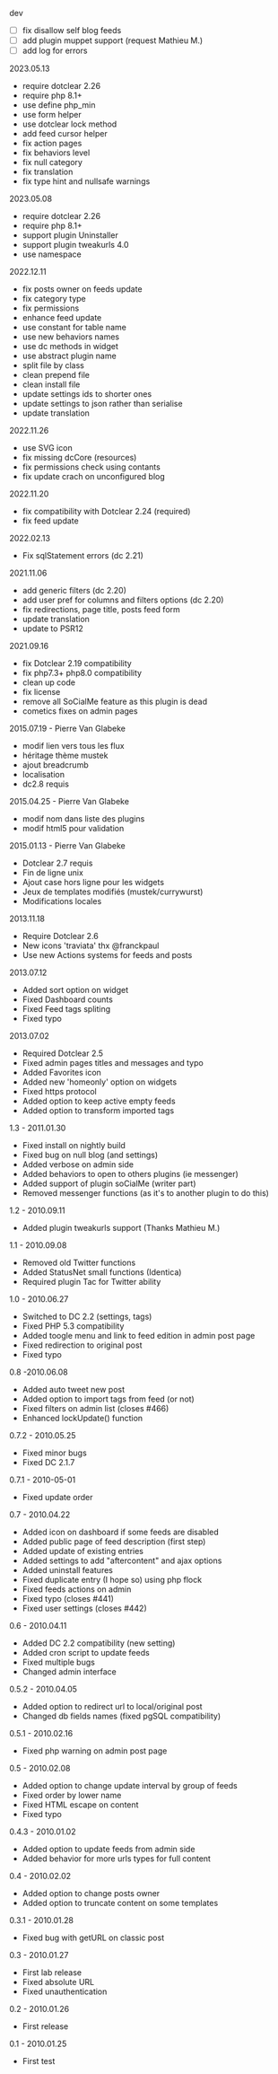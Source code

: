  dev
- [ ] fix disallow self blog feeds
- [ ] add plugin muppet support (request Mathieu M.)
- [ ] add log for errors

2023.05.13
- require dotclear 2.26
- require php 8.1+
- use define php_min
- use form helper
- use dotclear lock method
- add feed cursor helper
- fix action pages
- fix behaviors level
- fix null category
- fix translation
- fix type hint and nullsafe warnings

2023.05.08
- require dotclear 2.26
- require php 8.1+
- support plugin Uninstaller
- support plugin tweakurls 4.0
- use namespace

2022.12.11
- fix posts owner on feeds update
- fix category type
- fix permissions 
- enhance feed update
- use constant for table name
- use new behaviors names
- use dc methods in widget
- use abstract plugin name
- split file by class
- clean prepend file
- clean install file
- update settings ids to shorter ones
- update settings to json rather than serialise
- update translation

2022.11.26
- use SVG icon
- fix missing dcCore (resources)
- fix permissions check using contants
- fix update crach on unconfigured blog

2022.11.20
- fix compatibility with Dotclear 2.24 (required)
- fix feed update

2022.02.13
- Fix sqlStatement errors (dc 2.21)

2021.11.06
- add generic filters (dc 2.20)
- add user pref for columns and filters options (dc 2.20)
- fix redirections, page title, posts feed form
- update translation
- update to PSR12

2021.09.16
- fix Dotclear 2.19 compatibility
- fix php7.3+ php8.0 compatibility
- clean up code
- fix license
- remove all SoCialMe feature as this plugin is dead
- cometics fixes on admin pages

2015.07.19 - Pierre Van Glabeke
- modif lien vers tous les flux
- héritage thème mustek
- ajout breadcrumb
- localisation
- dc2.8 requis

2015.04.25 - Pierre Van Glabeke
- modif nom dans liste des plugins
- modif html5 pour validation

2015.01.13 - Pierre Van Glabeke
- Dotclear 2.7 requis
- Fin de ligne unix
- Ajout case hors ligne pour les widgets
- Jeux de templates modifiés (mustek/currywurst)
- Modifications locales

2013.11.18
- Require Dotclear 2.6
- New icons 'traviata' thx @franckpaul
- Use new Actions systems for feeds and posts

2013.07.12
- Added sort option on widget
- Fixed Dashboard counts
- Fixed Feed tags spliting
- Fixed typo

2013.07.02
- Required Dotclear 2.5
- Fixed admin pages titles and messages and typo
- Added Favorites icon
- Added new 'homeonly' option on widgets
- Fixed https protocol
- Added option to keep active empty feeds
- Added option to transform imported tags

1.3 - 2011.01.30
- Fixed install on nightly build
- Fixed bug on null blog (and settings)
- Added verbose on admin side
- Added behaviors to open to others plugins (ie messenger)
- Added support of plugin soCialMe (writer part)
- Removed messenger functions (as it's to another plugin to do this)

1.2 - 2010.09.11
- Added plugin tweakurls support (Thanks Mathieu M.)

1.1 - 2010.09.08
- Removed old Twitter functions
- Added StatusNet small functions (Identica)
- Required plugin Tac for Twitter ability

1.0 - 2010.06.27
- Switched to DC 2.2 (settings, tags)
- Fixed PHP 5.3 compatibility
- Added toogle menu and link to feed edition in admin post page
- Fixed redirection to original post
- Fixed typo

0.8 -2010.06.08
- Added auto tweet new post
- Added option to import tags from feed (or not)
- Fixed filters on admin list (closes #466)
- Enhanced lockUpdate() function

0.7.2 - 2010.05.25
- Fixed minor bugs
- Fixed DC 2.1.7

0.7.1 - 2010-05-01
- Fixed update order

0.7 - 2010.04.22
- Added icon on dashboard if some feeds are disabled
- Added public page of feed description (first step)
- Added update of existing entries
- Added settings to add "aftercontent" and ajax options
- Added uninstall features
- Fixed duplicate entry (I hope so) using php flock
- Fixed feeds actions on admin
- Fixed typo (closes #441)
- Fixed user settings (closes #442)

0.6 - 2010.04.11
- Added DC 2.2 compatibility (new setting)
- Added cron script to update feeds
- Fixed multiple bugs
- Changed admin interface

0.5.2 - 2010.04.05
- Added option to redirect url to local/original post
- Changed db fields names (fixed pgSQL compatibility)

0.5.1 - 2010.02.16
- Fixed php warning on admin post page

0.5 - 2010.02.08
- Added option to change update interval by group of feeds
- Fixed order by lower name
- Fixed HTML escape on content
- Fixed typo

0.4.3 - 2010.01.02
- Added option to update feeds from admin side
- Added behavior for more urls types for full content

0.4 - 2010.02.02
- Added option to change posts owner
- Added option to truncate content on some templates

0.3.1 - 2010.01.28
- Fixed bug with getURL on classic post

0.3 - 2010.01.27
- First lab release
- Fixed absolute URL
- Fixed unauthentication

0.2 - 2010.01.26
- First release

0.1 - 2010.01.25
- First test